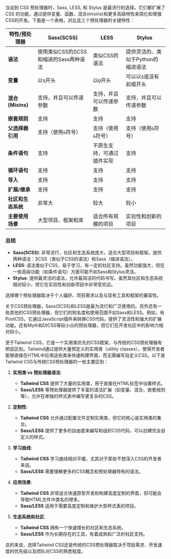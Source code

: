 



当谈到 CSS 预处理器时，Sass, LESS, 和 Stylus 是最流行的选择。它们都扩展了 CSS 的功能，通过提供变量、函数、混合(mixins)和更多高级特性来简化和增强CSS的开发。下面是一个表格，对比这三个预处理器的关键特性：

| 特性/预处理器      | Sass(SCSS)                            | LESS                       | Stylus                             |
| ------------------ | ------------------------------------- | -------------------------- | ---------------------------------- |
| **语法**           | 使用类似CSS的SCSS和缩进的Sass两种语法 | 类似CSS的语法              | 提供灵活的、类似于Python的缩进语法 |
| **变量**           | 以`$`开头                             | 以`@`开头                  | 可以以`$`或没有前缀开头            |
| **混合(Mixins)**   | 支持，并且可以传递参数                | 支持，并且可以传递参数     | 支持，并且可以传递参数             |
| **嵌套规则**       | 支持                                  | 支持                       | 支持                               |
| **父选择器引用**   | 支持（使用`&`符号）                   | 支持（使用`&`符号）        | 支持（使用`&`符号）                |
| **条件语句**       | 支持                                  | 不原生支持，可通过插件实现 | 支持                               |
| **循环语句**       | 支持                                  | 支持                       | 支持                               |
| **导入**           | 支持                                  | 支持                       | 支持                               |
| **扩展/继承**      | 支持                                  | 支持                       | 支持                               |
| **社区和生态系统** | 非常大                                | 较大                       | 较小                               |
| **主要使用场景**   | 大型项目、框架和库                    | 适合所有规模的项目         | 实验性和创新的项目                 |

### 总结

- **Sass(SCSS)**: 非常流行，社区和生态系统庞大，适合大型项目和框架。提供两种语法：SCSS（类似于CSS的语法）和Sass（缩进语法）。
- **LESS**: 语法类似于CSS，易于学习，有一定的社区支持。虽然功能强大，但在一些高级功能（如条件语句）方面可能不如Sass和Stylus灵活。
- **Stylus**: 提供最灵活的语法，允许最简洁的代码书写。虽然其社区和生态系统相对较小，但它在实验性和创新项目中非常受欢迎。

选择哪个预处理器取决于个人偏好、项目需求以及与现有工具和框架的兼容性。









关于CSS预处理器，Sass(SCSS)和LESS是最为流行和广泛使用的。另外还有一些其他的CSS预处理器，但它们的知名度和使用范围不如Sass和LESS。例如，有PostCSS，它通过JavaScript插件来转换CSS代码，提供了灵活性和强大的扩展功能。还有Myth和DtCSS等较小众的预处理器，但它们在开发社区中的影响力相对较小。

至于Tailwind CSS，它是一个实用类优先的CSS框架，与传统的CSS预处理器有明显区别。Tailwind通过提供大量预定义的实用类（utility classes），使得开发者能够直接在HTML中应用这些类来快速构建界面，而无需编写自定义CSS。以下是Tailwind CSS与传统CSS预处理器的一些主要区别：

1. **实用类 vs 预处理器语法**:
   - **Tailwind CSS** 提供了大量的实用类，用于直接在HTML标签中设置样式。
   - **Sass/LESS** 等预处理器提供了丰富的语法扩展（如变量、混合、嵌套规则等），允许在单独的样式表中编写更复杂的CSS。

2. **定制性**:
   - **Tailwind CSS** 允许通过配置文件定制实用类，但它的核心是实用类的集合。
   - **Sass/LESS** 提供了更多的自由度来编写和组织CSS代码，可以创建完全自定义的样式。

3. **学习曲线**:
   - **Tailwind CSS** 学习曲线相对平缓，尤其对于那些不想深入CSS的开发者来说。
   - **Sass/LESS** 需要理解更多的CSS概念和预处理器特有的语法。

4. **应用场景**:
   - **Tailwind CSS** 非常适合快速原型开发和构建高度定制的界面，但可能会导致HTML文件中类名的增多。
   - **Sass/LESS** 适用于需要高度定制和维护大型样式表的项目。

5. **生态系统和社区**:
   - **Tailwind CSS** 拥有一个快速增长的社区和生态系统。
   - **Sass/LESS** 作为长期存在的工具，有着成熟和广泛的社区支持。

总的来说，选择Tailwind CSS还是传统的CSS预处理器取决于项目需求、开发速度的优先级以及团队对CSS的熟悉程度。